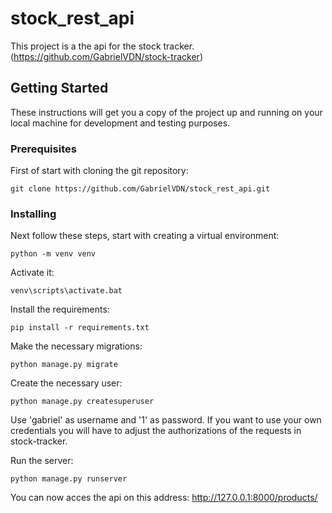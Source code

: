 # stock_rest_api

This project is a the api for the stock tracker.
(https://github.com/GabrielVDN/stock-tracker)

## Getting Started

These instructions will get you a copy of the project up and running on your local machine for development and testing purposes. 

### Prerequisites

First of start with cloning the git repository:

```
git clone https://github.com/GabrielVDN/stock_rest_api.git
```
### Installing

Next follow these steps, start with creating a virtual environment:

```
python -m venv venv
```

Activate it: 

```
venv\scripts\activate.bat
```

Install the requirements:

```
pip install -r requirements.txt
```

Make the necessary migrations:
```
python manage.py migrate
```

Create the necessary user:
```
python manage.py createsuperuser
```
Use 'gabriel' as username and '1' as password.
If you want to use your own credentials you will have to adjust the authorizations of the requests in stock-tracker.

Run the server:

```
python manage.py runserver

```
You can now acces the api on this address: http://127.0.0.1:8000/products/
